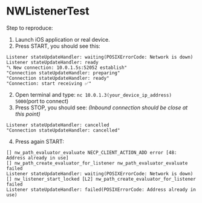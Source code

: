 # NWListenerTest

Step to reproduce:
1. Launch iOS application or real device.
2. Press START, you should see this:
```
Listener stateUpdateHandler: waiting(POSIXErrorCode: Network is down)
Listener stateUpdateHandler: ready
"📞 New connection: 10.0.1.5s:52052 establish"
"Connection stateUpdateHandler: preparing"
"Connection stateUpdateHandler: ready"
"Connection: start receiving ✅"
```
2. Open terminal and type: `nc 10.0.1.3(your_device_ip_address) 5000`(port to connect)
3. Press STOP, you should see: *(Inbound connection should be close at this point)*
```
Listener stateUpdateHandler: cancelled
"Connection stateUpdateHandler: cancelled"
```
4. Press again START:
```
[] nw_path_evaluator_evaluate NECP_CLIENT_ACTION_ADD error [48: Address already in use]
[] nw_path_create_evaluator_for_listener nw_path_evaluator_evaluate failed
Listener stateUpdateHandler: waiting(POSIXErrorCode: Network is down)
[] nw_listener_start_locked [L2] nw_path_create_evaluator_for_listener failed
Listener stateUpdateHandler: failed(POSIXErrorCode: Address already in use)
```
